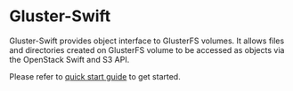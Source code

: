 # Gluster-Swift
Gluster-Swift provides object interface to GlusterFS volumes. It allows files
and directories created on GlusterFS volume to be accessed as objects via the
OpenStack Swift and S3 API.

Please refer to [quick start guide](doc/markdown/quick_start_guide.md)
to get started.
